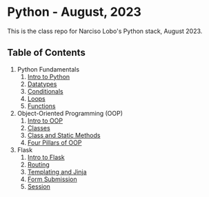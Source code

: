 # Python - August, 2023
This is the class repo for Narciso Lobo's Python stack, August 2023.

## Table of Contents
1. Python Fundamentals
   1. [Intro to Python](./01-python-fundamentals/w1d1-00-intro/)
   2. [Datatypes](./01-python-fundamentals/w1d1-01-data-types/)
   3. [Conditionals](./01-python-fundamentals/w1d1-02-conditionals/)
   4. [Loops](./01-python-fundamentals/w1d1-03-loops/)
   5. [Functions](./01-python-fundamentals/w1d1-04-functions/)
2. Object-Oriented Programming (OOP)
   1. [Intro to OOP](./02-python-oop/w1d2-00-intro/)
   2. [Classes](./02-python-oop/w1d2-01-classes/)
   3. [Class and Static Methods](./02-python-oop/w1d3-00-class-and-static-methods/)
   4. [Four Pillars of OOP](./02-python-oop/w1d3-02-four-pillars/)
3. Flask
   1. [Intro to Flask](./03-flask/w1d4-00-flask-intro/)
   2. [Routing](./03-flask/w1d4-01-routing/)
   3. [Templating and Jinja](./03-flask/w1d4-02-templates/)
   4. [Form Submission](./03-flask/w1d5-00-form-submission/)
   5. [Session](./03-flask/w1d5-01-session/)
